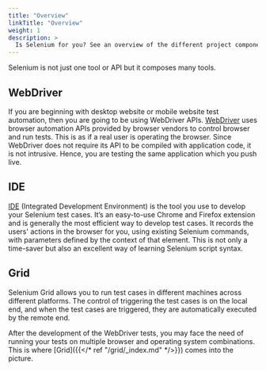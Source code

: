 ```yaml
---
title: "Overview"
linkTitle: "Overview"
weight: 1
description: >
  Is Selenium for you? See an overview of the different project components.
---
```



Selenium is not just one tool or API
but it composes many tools.

## WebDriver

If you are beginning with desktop website or mobile website test automation, then you
are going to be using WebDriver APIs. [WebDriver](/documentation/webdriver)
uses browser automation APIs provided by browser vendors to control browser and
run tests. This is as if a real user is operating the browser. Since
WebDriver does not require its API to be compiled with application
code, it is not intrusive. Hence, you are testing the
same application which you push live.


## IDE

[IDE](//selenium.dev/selenium-ide) (Integrated Development Environment) 
is the tool you use to develop your Selenium test cases. It’s an easy-to-use Chrome 
and Firefox extension and is generally the most efficient way to develop 
test cases. It records the users' actions in the browser for you, using 
existing Selenium commands, with parameters defined by the context of 
that element. This is not only a time-saver but also an excellent way 
of learning Selenium script syntax.

## Grid

Selenium Grid allows you to run test cases in different 
machines across different platforms. The control of 
triggering the test cases is on the local end, and 
when the test cases are triggered, they are automatically 
executed by the remote end.

After the development of the WebDriver tests, you may face 
the need of running your tests on multiple browser and 
operating system combinations.
This is where [Grid]({{</* ref "/grid/_index.md" */>}}) comes into the picture.